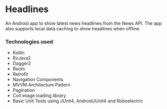 # Headlines
An Android app to show latest news headlines from the News API. The app also supports local data caching to show headlines when offline.

### Technologies used 

* Kotlin
* RxJava2
* Dagger2
* Room
* Retrofit
* Navigation Components
* MVVM Architecture Pattern
* Pagination
* Coil image loading library
* Basic Unit Tests using JUnit4, AndroidJUnit4 and Roboelectric
